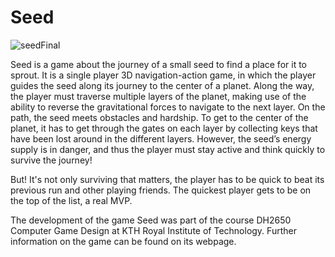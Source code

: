 # Seed

![seedFinal](https://user-images.githubusercontent.com/30972483/171010062-395f8962-fc2c-4cec-a9ef-f1e07a429c5b.png)

Seed is a game about the journey of a small seed to find a place for it to sprout. It  is a single player 3D navigation-action game, in which the player guides the seed along its journey to the center of a planet. Along the way, the player must traverse multiple layers of the planet, making use of the ability to reverse the gravitational forces to navigate to the next layer. On the path, the seed meets obstacles and hardship. To get to the center of the planet, it has to get through the gates on each layer by collecting keys that have been lost around in the different layers. However, the seed’s energy supply is in danger, and thus the player must stay active and think quickly to survive the journey!

But! It's not only surviving that matters, the player has to be quick to beat its previous run and other playing friends. The quickest player gets to be on the top of the list, a real MVP.

The development of the game Seed was part of the course DH2650 Computer Game Design at KTH Royal Institute of Technology. Further information on the game can be found on its webpage.

